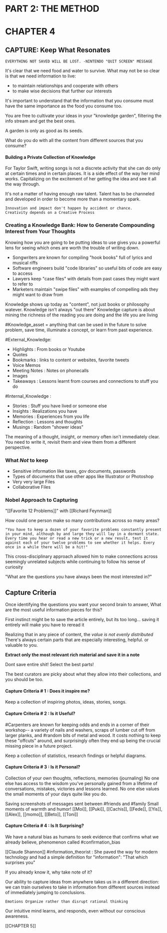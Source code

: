 # PART 2: THE METHOD

# CHAPTER 4

## CAPTURE: Keep What Resonates

	EVERYTHING NOT SAVED WILL BE LOST. -NINTENDO "QUIT SCREEN" MESSAGE

It's clear that we need food and water to survive. 
What may not be so clear is that we need information to live:
- to maintain relationships and cooperate with others
- to make wise decisions that further our interests

It's important to understand that the information that you consume must have the same importance as the food you consume too.

You are free to cultivate your ideas in your "knowledge garden", filtering the info stream and get the best ones.

A garden is only as good as its seeds.

What do you do with all the content from different sources that you consume?

#### Building a Private Collection of Knowledge

For Taylor Swift, writing songs is not a discrete activity that she can do only at certain times and in certain places. It is a side effect of the way her mind works. Capitalizing on the excitement of her getting the idea and see it all the way through.

It's not a matter of having enough raw talent. Talent has to be channeled and developed in order to become more than a momentary spark.

	Innovation and impact don't happen by accident or chance.
	Creativity depends on a Creative Process

### Creating a Knowledge Bank: How to Generate Compounding Interest from Your Thoughts

Knowing how you are going to be putting ideas to use gives you a powerful lens for seeing which ones are worth the trouble of writing down.

- Songwriters are known for compiling "hook books" full of lyrics and musical riffs
- Software engineers build "code libraries" so useful bits of code are easy to access
- Lawyers keep "case files" with details from past cases they might want to refer to
- Marketers maintain "swipe files" with examples of compelling ads they might want to draw from

Knowledge shows up today as "content", not just books or philosophy watever.
Knowledge isn't always "out there"
Knowledge capture is about mining the richness of the reading you are doing and the life you are living

#Knowledge_asset =  anything that can be used in the future to solve problem, save time, illuminate a concept, or learn from past experience.

#External_Knowledge:

- Highlights : From books or Youtube 
- Quotes
- Bookmarks : links to content or websites, favorite tweets
- Voice Memos 
- Meeting Notes : Notes on phonecalls
- Images
- Takeaways : Lessons learnt from courses and connections to stuff you do

#Internal_Knowledge : 

- Stories : Stuff you have lived or someone else
- Insights : Realizations you have
- Memories : Experiences from you life
- Reflection : Lessons and thoughts
- Musings : Random "shower ideas"

The meaning of a thought, insight, or memory often isn't immediately clear.
You need to write it, revisit them and view them from a different perspective.

### What *Not* to keep

- Sensitive information like taxes, gov documents, passwords
- Types of documents that use other apps like Illustrator or Photoshop
- Very very large Files
- Collaborative Files

### Nobel Approach to Capturing

"[[Favorite 12 Problems]]" with [[Richard Feynman]]

How could one person make so many contributions across so many areas? 

	"You have to keep a dozen of your favorite problems constantly present in your mind, although by and large they will lay in a dormant state. Every time you hear or read a new trick or a new result, test it against each of your twelve problems to see whether it helps. Every once in a while there will be a hit!"

This cross-disciplinary approach allowed him to make connections across seemingly unrelated subjects while continuing to follow his sense of curiosity

"What are the questions you have always been the most interested in?"

## Capture Criteria

Once identifying the questions you want your second brain to answer, 
What are the most useful information pieces for this?

First instinct might be to save the article entirely, but its too long...
saving it entirely will make you have to reread it

Realizing that in any piece of content, the *value* *is* *not* *evenly* *distributed*  There's always certain parts that are especially interesting, helpful. or valuable to you. 

__Extract only the most relevant rich material and save it in a note__

Dont save entire shit! Select the best parts!

The best curators are picky about what they allow into their collections, and you should be too. 


#### Capture Criteria # 1 : Does it inspire me?

Keep a collection of inspiring photos, ideas, stories, songs. 

#### Capture Criteria # 2 : Is it Useful?

#Carpenters are known for keeping odds and ends in a corner of their workshop-- a variety of nails and washers, scraps of lumber cut off from larger planks, and #random bits of metal and wood. It costs nothing to keep these "offcuts" around, and surprisingly often they end up being the crucial missing piece in a future project.

Keep a collection of statistics, research findings or helpful diagrams.

#### Capture Criteria # 3 : Is it Personal?

Collection of your own thoughts, reflections, memories (journaling) 
 No one else has access to the wisdom you've personally gained from a lifetime of conversations, mistakes, victories and lessons learned.
 No one else values the small moments of your days quite like you do.

Saving screenshots of messages sent between #friends  and #family 
Small moments of warmth and humor!
[[Moi]], [[Puki]], [[Cachis]], [[Fede]], [[Yis]], [[Alex]], [[momo]], [[Beto]], [[Toni]]


#### Capture Criteria # 4 : Is It Surprising?

We have a natural bias as humans to seek evidence that confirms what we already believe, phenomenon called #confirmation_bias

[[Claude Shannon]] #information_theorist : 
She paved the way for modern technology and had a simple definition for "information":
"That which surprises you"

If you already know it, why take note of it?

Our ability to capture ideas from anywhere takes us in a different direction: we can train ourselves to take in information from different sources instead of immediately jumping to conclusions. 


	Emotions Organize rather than disrupt rational thinking

Our intuitive mind learns, and responds, even without our conscious awareness.


[[CHAPTER 5]]




